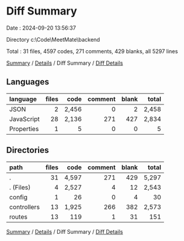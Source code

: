 # Diff Summary

Date : 2024-09-20 13:56:37

Directory c:\\Code\\MeetMate\\backend

Total : 31 files,  4597 codes, 271 comments, 429 blanks, all 5297 lines

[Summary](results.md) / [Details](details.md) / Diff Summary / [Diff Details](diff-details.md)

## Languages
| language | files | code | comment | blank | total |
| :--- | ---: | ---: | ---: | ---: | ---: |
| JSON | 2 | 2,456 | 0 | 2 | 2,458 |
| JavaScript | 28 | 2,136 | 271 | 427 | 2,834 |
| Properties | 1 | 5 | 0 | 0 | 5 |

## Directories
| path | files | code | comment | blank | total |
| :--- | ---: | ---: | ---: | ---: | ---: |
| . | 31 | 4,597 | 271 | 429 | 5,297 |
| . (Files) | 4 | 2,527 | 4 | 12 | 2,543 |
| config | 1 | 26 | 0 | 4 | 30 |
| controllers | 13 | 1,925 | 266 | 382 | 2,573 |
| routes | 13 | 119 | 1 | 31 | 151 |

[Summary](results.md) / [Details](details.md) / Diff Summary / [Diff Details](diff-details.md)